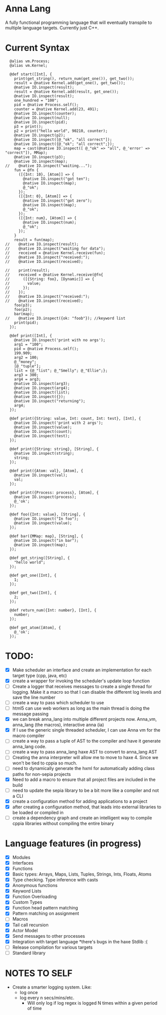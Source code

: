 # Anna Lang

A fully functional programming language that will eventually transpile
to multiple language targets. Currently just C++.

# Current Syntax

```
  @alias vm.Process;
  @alias vm.Kernel;

  @def start([Int], {
    print(get_string(), return_num(get_one()), get_two());
    result = @native Kernel.add(get_one(), get_two());
    @native IO.inspect(result);
    result = @native Kernel.add(result, get_one());
    @native IO.inspect(result);
    one_hundred = "100";
    pid = @native Process.self();
    counter = @native Kernel.add(23, 491);
    @native IO.inspect(counter);
    @native IO.inspect(null);
    @native IO.inspect(pid);
    p3 = print();
    p2 = print("hello world", 90210, counter);
    @native IO.inspect(p2);
    @native IO.inspect([@_"ok", "all correct"]);
    @native IO.inspect({@_"ok"; "all correct";});
    map = cast(@native IO.inspect([ @_"ok" => "all", @_'error' => "correct"]), MMap);
    @native IO.inspect(p3);
    @native IO.inspect(map);
//    @native IO.inspect("waiting...");
    fun = @fn {
      ([{Int: 10}, [Atom]] => {
        @native IO.inspect("got ten");
        @native IO.inspect(map);
        @_"ok";
      });
      ([{Int: 0}, [Atom]] => {
        @native IO.inspect("got zero");
        @native IO.inspect(map);
        @_"ok";
      });
      ([{Int: num}, [Atom]] => {
        @native IO.inspect(num);
        @_"ok";
      });
    }
    result = fun(map);
//    @native IO.inspect(result);
//    @native IO.inspect("waiting for data");
//    received = @native Kernel.receive(fun);
//    @native IO.inspect("received:");
//    @native IO.inspect(received);

//    print(result);
//    received = @native Kernel.receive(@fn{
//      ([{String: foo}, [Dynamic]] => {
//        value;
//      });
//    });
//    @native IO.inspect("received:");
//    @native IO.inspect(received);
    foo(p3);
    foo(p2);
    bar(map);
//    @native IO.inspect({ok: "foob"}); //keyword list
    print(pid);
  });

  @def print([Int], {
    @native IO.inspect('print with no args');
    arg1 = "100";
    pid = @native Process.self();
    199.909;
    arg2 = 100;
    @_"money";
    [@_"tuple"];
    list = {@_"list"; @_"Smelly"; @_"Ellie";};
    arg3 = 300;
    arg4 = arg3;
    @native IO.inspect(arg3);
    @native IO.inspect(arg4);
    @native IO.inspect(list);
    @native IO.inspect({});
    @native IO.inspect("returning");
    arg4;
  });

  @def print({String: value, Int: count, Int: test}, [Int], {
    @native IO.inspect('print with 2 args');
    @native IO.inspect(value);
    @native IO.inspect(count);
    @native IO.inspect(test);
  });

  @def print({String: string}, [String], {
    @native IO.inspect(string);
    string;
  });

  @def print({Atom: val}, [Atom], {
    @native IO.inspect(val);
    val;
  });

  @def print({Process: process}, [Atom], {
    @native IO.inspect(process);
    @_'ok';
  });

  @def foo({Int: value}, [String], {
    @native IO.inspect("In foo");
    @native IO.inspect(value);
  });

  @def bar({MMap: map}, [String], {
    @native IO.inspect("in bar");
    @native IO.inspect(map);
  });

  @def get_string([String], {
    "hello world";
  });

  @def get_one([Int], {
    1;
  });

  @def get_two([Int], {
    2;
  });

  @def return_num({Int: number}, [Int], {
    number;
  });

  @def get_atom([Atom], {
    @_'ok';
  });
```

TODO:
=====
- [x] Make scheduler an interface and create an implementation for each target type (cpp, java, etc)
- [x] create a wrapper for invoking the scheduler's update loop function
- [ ] Create a logger that receives messages to create a single thread for logging. Make it a macro
so that I can disable the different log levels and save the line number
- [ ] create a way to pass which scheduler to use
- [ ] html5 can use web workers as long as the main thread is doing the message passing
- [x] we can break anna_lang into multiple different projects now. Anna_vm, anna_lang (the macros), interactive anna (ia)
- [x] If I use the generic single threaded scheduler, I can use Anna vm for the macro compiler
- [ ] create a way to pass a tuple of AST to the compiler and have it generate anna_lang code.
- [ ] create a way to pass anna_lang haxe AST to convert to anna_lang AST
- [ ] Creating the anna interpreter will allow me to move to haxe 4. Since we won't be tied to cppia so much.
- [ ] need to dynamically generate the hxml for automatically adding class paths for non-sepia projects
- [x] Need to add a macro to ensure that all project files are included in the build 
- [ ] need to update the sepia library to be a bit more like a compiler and not a CLI
- [x] create a configuration method for adding applications to a project
- [x] after creating a configuration method, that leads into external libraries to be loaded or compiled in
- [ ] create a dependency graph and create an intelligent way to compile cppia libraries without compiling the entire binary

# Language features (in progress)

- [x] Modules
- [x] Interfaces
- [x] Functions
- [x] Basic types: Arrays, Maps, Lists, Tuples, Strings, Ints, Floats, Atoms
- [x] Type checking. Type inference with casts
- [x] Anonymous functions
- [x] Keyword Lists
- [x] Function Overloading
- [x] Custom Types
- [x] Function head pattern matching
- [x] Pattern matching on assignment
- [ ] Macros
- [x] Tail call recursion
- [x] Actor Model
- [x] Send messages to other processes
- [x] Integration with target language *there's bugs in the haxe Stdlib :( 
- [ ] Release compilation for various targets
- [ ] Standard library

# NOTES TO SELF

- Create a smarter logging system. Like:
  - log once
  - log every n secs/mins/etc. 
    - Will only log if log regex is logged N times within a given period of time

